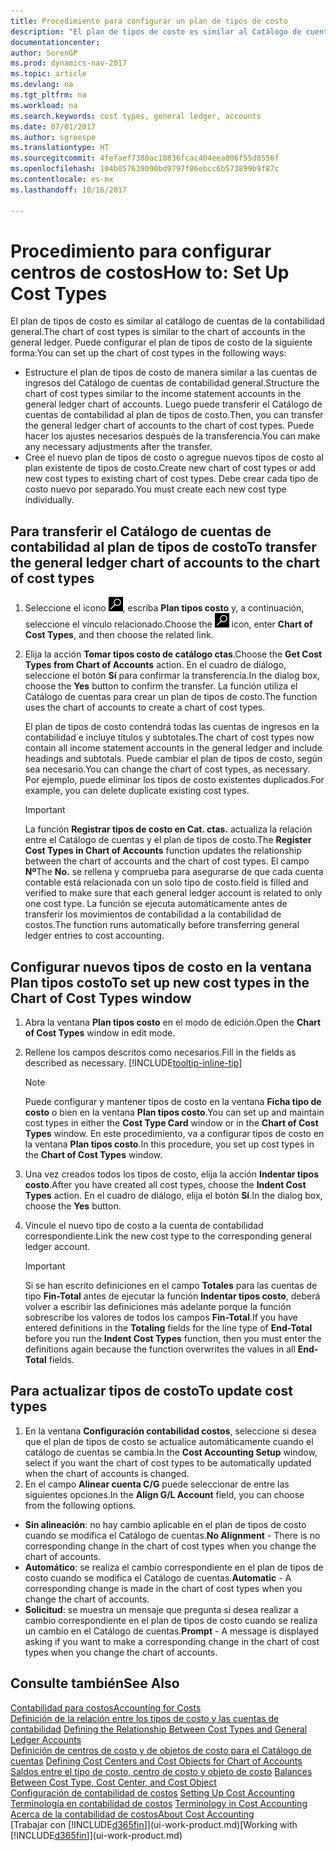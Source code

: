 ```yaml
---
title: Procedimiento para configurar un plan de tipos de costo
description: "El plan de tipos de costo es similar al Catálogo de cuentas de contabilidad general."
documentationcenter: 
author: SorenGP
ms.prod: dynamics-nav-2017
ms.topic: article
ms.devlang: na
ms.tgt_pltfrm: na
ms.workload: na
ms.search.keywords: cost types, general ledger, accounts
ms.date: 07/01/2017
ms.author: sgroespe
ms.translationtype: HT
ms.sourcegitcommit: 4fefaef7380ac10836fcac404eea006f55d8556f
ms.openlocfilehash: 104b057639090bd9797f06ebcc6b573899b9f87c
ms.contentlocale: es-mx
ms.lasthandoff: 10/16/2017

---
```

# <a name="how-to-set-up-cost-types"></a><span data-ttu-id="43559-103">Procedimiento para configurar centros de costos</span><span class="sxs-lookup"><span data-stu-id="43559-103">How to: Set Up Cost Types</span></span>
<span data-ttu-id="43559-104">El plan de tipos de costo es similar al catálogo de cuentas de la contabilidad general.</span><span class="sxs-lookup"><span data-stu-id="43559-104">The chart of cost types is similar to the chart of accounts in the general ledger.</span></span> <span data-ttu-id="43559-105">Puede configurar el plan de tipos de costo de la siguiente forma:</span><span class="sxs-lookup"><span data-stu-id="43559-105">You can set up the chart of cost types in the following ways:</span></span>  

-   <span data-ttu-id="43559-106">Estructure el plan de tipos de costo de manera similar a las cuentas de ingresos del Catálogo de cuentas de contabilidad general.</span><span class="sxs-lookup"><span data-stu-id="43559-106">Structure the chart of cost types similar to the income statement accounts in the general ledger chart of accounts.</span></span> <span data-ttu-id="43559-107">Luego puede transferir el Catálogo de cuentas de contabilidad al plan de tipos de costo.</span><span class="sxs-lookup"><span data-stu-id="43559-107">Then, you can transfer the general ledger chart of accounts to the chart of cost types.</span></span> <span data-ttu-id="43559-108">Puede hacer los ajustes necesarios después de la transferencia.</span><span class="sxs-lookup"><span data-stu-id="43559-108">You can make any necessary adjustments after the transfer.</span></span>  
-   <span data-ttu-id="43559-109">Cree el nuevo plan de tipos de costo o agregue nuevos tipos de costo al plan existente de tipos de costo.</span><span class="sxs-lookup"><span data-stu-id="43559-109">Create new chart of cost types or add new cost types to existing chart of cost types.</span></span> <span data-ttu-id="43559-110">Debe crear cada tipo de costo nuevo por separado.</span><span class="sxs-lookup"><span data-stu-id="43559-110">You must create each new cost type individually.</span></span>  

## <a name="to-transfer-the-general-ledger-chart-of-accounts-to-the-chart-of-cost-types"></a><span data-ttu-id="43559-111">Para transferir el Catálogo de cuentas de contabilidad al plan de tipos de costo</span><span class="sxs-lookup"><span data-stu-id="43559-111">To transfer the general ledger chart of accounts to the chart of cost types</span></span>  
1.  <span data-ttu-id="43559-112">Seleccione el icono ![Buscar página o informe](media/ui-search/search_small.png "icono Buscar página o informe"), escriba **Plan tipos costo** y, a continuación, seleccione el vínculo relacionado.</span><span class="sxs-lookup"><span data-stu-id="43559-112">Choose the ![Search for Page or Report](media/ui-search/search_small.png "Search for Page or Report icon") icon, enter **Chart of Cost Types**, and then choose the related link.</span></span>  
2.  <span data-ttu-id="43559-113">Elija la acción **Tomar tipos costo de catálogo ctas**.</span><span class="sxs-lookup"><span data-stu-id="43559-113">Choose the **Get Cost Types from Chart of Accounts** action.</span></span> <span data-ttu-id="43559-114">En el cuadro de diálogo, seleccione el botón **Sí** para confirmar la transferencia.</span><span class="sxs-lookup"><span data-stu-id="43559-114">In the dialog box, choose the **Yes** button to confirm the transfer.</span></span> <span data-ttu-id="43559-115">La función utiliza el Catálogo de cuentas para crear un plan de tipos de costo.</span><span class="sxs-lookup"><span data-stu-id="43559-115">The function uses the chart of accounts to create a chart of cost types.</span></span>  

    <span data-ttu-id="43559-116">El plan de tipos de costo contendrá todas las cuentas de ingresos en la contabilidad e incluye títulos y subtotales.</span><span class="sxs-lookup"><span data-stu-id="43559-116">The chart of cost types now contain all income statement accounts in the general ledger and include headings and subtotals.</span></span> <span data-ttu-id="43559-117">Puede cambiar el plan de tipos de costo, según sea necesario.</span><span class="sxs-lookup"><span data-stu-id="43559-117">You can change the chart of cost types, as necessary.</span></span> <span data-ttu-id="43559-118">Por ejemplo, puede eliminar los tipos de costo existentes duplicados.</span><span class="sxs-lookup"><span data-stu-id="43559-118">For example, you can delete duplicate existing cost types.</span></span>  

    > [!IMPORTANT]  
    >  <span data-ttu-id="43559-119">La función **Registrar tipos de costo en Cat. ctas.** actualiza la relación entre el Catálogo de cuentas y el plan de tipos de costo.</span><span class="sxs-lookup"><span data-stu-id="43559-119">The **Register Cost Types in Chart of Accounts** function updates the relationship between the chart of accounts and the chart of cost types.</span></span> <span data-ttu-id="43559-120">El campo **Nº**</span><span class="sxs-lookup"><span data-stu-id="43559-120">The **No.**</span></span> <span data-ttu-id="43559-121">se rellena y comprueba para asegurarse de que cada cuenta contable está relacionada con un solo tipo de costo.</span><span class="sxs-lookup"><span data-stu-id="43559-121">field is filled and verified to make sure that each general ledger account is related to only one cost type.</span></span> <span data-ttu-id="43559-122">La función se ejecuta automáticamente antes de transferir los movimientos de contabilidad a la contabilidad de costos.</span><span class="sxs-lookup"><span data-stu-id="43559-122">The function runs automatically before transferring general ledger entries to cost accounting.</span></span>  

## <a name="to-set-up-new-cost-types-in-the-chart-of-cost-types-window"></a><span data-ttu-id="43559-123">Configurar nuevos tipos de costo en la ventana Plan tipos costo</span><span class="sxs-lookup"><span data-stu-id="43559-123">To set up new cost types in the Chart of Cost Types window</span></span>  
1.  <span data-ttu-id="43559-124">Abra la ventana **Plan tipos costo** en el modo de edición.</span><span class="sxs-lookup"><span data-stu-id="43559-124">Open the **Chart of Cost Types** window in edit mode.</span></span>  
2.  <span data-ttu-id="43559-125">Rellene los campos descritos como necesarios.</span><span class="sxs-lookup"><span data-stu-id="43559-125">Fill in the fields as described as necessary.</span></span> [!INCLUDE[tooltip-inline-tip](includes/tooltip-inline-tip_md.md)]

    > [!NOTE]  
    >  <span data-ttu-id="43559-126">Puede configurar y mantener tipos de costo en la ventana **Ficha tipo de costo** o bien en la ventana **Plan tipos costo**.</span><span class="sxs-lookup"><span data-stu-id="43559-126">You can set up and maintain cost types in either the **Cost Type Card** window or in the **Chart of Cost Types** window.</span></span> <span data-ttu-id="43559-127">En este procedimiento, va a configurar tipos de costo en la ventana **Plan tipos costo**.</span><span class="sxs-lookup"><span data-stu-id="43559-127">In this procedure, you set up cost types in the **Chart of Cost Types** window.</span></span>

3.  <span data-ttu-id="43559-128">Una vez creados todos los tipos de costo, elija la acción **Indentar tipos costo**.</span><span class="sxs-lookup"><span data-stu-id="43559-128">After you have created all cost types, choose the **Indent Cost Types** action.</span></span> <span data-ttu-id="43559-129">En el cuadro de diálogo, elija el botón **Sí**.</span><span class="sxs-lookup"><span data-stu-id="43559-129">In the dialog box, choose the **Yes** button.</span></span>  
4.  <span data-ttu-id="43559-130">Vincule el nuevo tipo de costo a la cuenta de contabilidad correspondiente.</span><span class="sxs-lookup"><span data-stu-id="43559-130">Link the new cost type to the corresponding general ledger account.</span></span>  

    > [!IMPORTANT]  
    >  <span data-ttu-id="43559-131">Si se han escrito definiciones en el campo **Totales** para las cuentas de tipo **Fin-Total** antes de ejecutar la función **Indentar tipos costo**, deberá volver a escribir las definiciones más adelante porque la función sobrescribe los valores de todos los campos **Fin-Total**.</span><span class="sxs-lookup"><span data-stu-id="43559-131">If you have entered definitions in the **Totaling** fields for the line type of **End-Total** before you run the **Indent Cost Types** function, then you must enter the definitions again because the function overwrites the values in all **End-Total** fields.</span></span>  

## <a name="to-update-cost-types"></a><span data-ttu-id="43559-132">Para actualizar tipos de costo</span><span class="sxs-lookup"><span data-stu-id="43559-132">To update cost types</span></span>  
1.  <span data-ttu-id="43559-133">En la ventana **Configuración contabilidad costos**, seleccione si desea que el plan de tipos de costo se actualice automáticamente cuando el catálogo de cuentas se cambia.</span><span class="sxs-lookup"><span data-stu-id="43559-133">In the **Cost Accounting Setup** window, select if you want the chart of cost types to be automatically updated when the chart of accounts is changed.</span></span>  
2.  <span data-ttu-id="43559-134">En el campo **Alinear cuenta C/G** puede seleccionar de entre las siguientes opciones.</span><span class="sxs-lookup"><span data-stu-id="43559-134">In the **Align G/L Account** field, you can choose from the following options.</span></span>  

- <span data-ttu-id="43559-135">**Sin alineación**: no hay cambio aplicable en el plan de tipos de costo cuando se modifica el Catálogo de cuentas.</span><span class="sxs-lookup"><span data-stu-id="43559-135">**No Alignment** - There is no corresponding change in the chart of cost types when you change the chart of accounts.</span></span>  
- <span data-ttu-id="43559-136">**Automático**: se realiza el cambio correspondiente en el plan de tipos de costo cuando se modifica el Catálogo de cuentas.</span><span class="sxs-lookup"><span data-stu-id="43559-136">**Automatic** - A corresponding change is made in the chart of cost types when you change the chart of accounts.</span></span>  
- <span data-ttu-id="43559-137">**Solicitud**: se muestra un mensaje que pregunta si desea realizar a cambio correspondiente en el plan de tipos de costo cuando se realiza un cambio en el Catálogo de cuentas.</span><span class="sxs-lookup"><span data-stu-id="43559-137">**Prompt** - A message is displayed asking if you want to make a corresponding change in the chart of cost types when you change the chart of accounts.</span></span>  

## <a name="see-also"></a><span data-ttu-id="43559-138">Consulte también</span><span class="sxs-lookup"><span data-stu-id="43559-138">See Also</span></span>  
[<span data-ttu-id="43559-139">Contabilidad para costos</span><span class="sxs-lookup"><span data-stu-id="43559-139">Accounting for Costs</span></span>](finance-manage-cost-accounting.md)  
<span data-ttu-id="43559-140">[Definición de la relación entre los tipos de costo y las cuentas de contabilidad](finance-defining-the-relationship-between-cost-types-and-general-ledger-accounts.md) </span><span class="sxs-lookup"><span data-stu-id="43559-140">[Defining the Relationship Between Cost Types and General Ledger Accounts](finance-defining-the-relationship-between-cost-types-and-general-ledger-accounts.md) </span></span>  
<span data-ttu-id="43559-141">[Definición de centros de costo y de objetos de costo para el Catálogo de cuentas](finance-defining-cost-centers-and-cost-objects-for-chart-of-accounts.md) </span><span class="sxs-lookup"><span data-stu-id="43559-141">[Defining Cost Centers and Cost Objects for Chart of Accounts](finance-defining-cost-centers-and-cost-objects-for-chart-of-accounts.md) </span></span>  
<span data-ttu-id="43559-142">[Saldos entre el tipo de costo, centro de costo y objeto de costo](finance-balances-between-cost-type-cost-center-and-cost-object.md) </span><span class="sxs-lookup"><span data-stu-id="43559-142">[Balances Between Cost Type, Cost Center, and Cost Object](finance-balances-between-cost-type-cost-center-and-cost-object.md) </span></span>  
<span data-ttu-id="43559-143">[Configuración de contabilidad de costos](finance-set-up-cost-accounting.md) </span><span class="sxs-lookup"><span data-stu-id="43559-143">[Setting Up Cost Accounting](finance-set-up-cost-accounting.md) </span></span>  
<span data-ttu-id="43559-144">[Terminología en contabilidad de costos](finance-terminology-in-cost-accounting.md) </span><span class="sxs-lookup"><span data-stu-id="43559-144">[Terminology in Cost Accounting](finance-terminology-in-cost-accounting.md) </span></span>  
[<span data-ttu-id="43559-145">Acerca de la contabilidad de costos</span><span class="sxs-lookup"><span data-stu-id="43559-145">About Cost Accounting</span></span>](finance-about-cost-accounting.md)  
<span data-ttu-id="43559-146">[Trabajar con [!INCLUDE[d365fin](includes/d365fin_md.md)]](ui-work-product.md)</span><span class="sxs-lookup"><span data-stu-id="43559-146">[Working with [!INCLUDE[d365fin](includes/d365fin_md.md)]](ui-work-product.md)</span></span>

